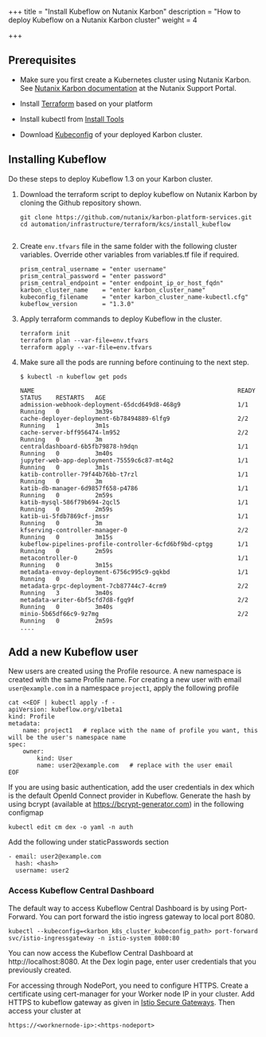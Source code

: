 +++
title = "Install Kubeflow on Nutanix Karbon"
description = "How to deploy Kubeflow on a Nutanix Karbon cluster"
weight = 4
                    
+++

## Prerequisites


* Make sure you first create a Kubernetes cluster using Nutanix Karbon. See [Nutanix Karbon documentation](https://portal.nutanix.com/page/documents/details?targetId=Karbon-v2_2:kar-karbon-deploy-karbon-t.html) at the Nutanix Support Portal. 

* Install [Terraform](https://www.terraform.io/downloads.html) based on your platform

* Install kubectl from [Install Tools](https://kubernetes.io/docs/tasks/tools/#kubectl)

* Download [Kubeconfig](https://portal.nutanix.com/page/documents/details?targetId=Karbon-v2_2:kar-karbon-download-kubeconfig-t.html) of your deployed Karbon cluster. 


## Installing Kubeflow

Do these steps to deploy Kubeflow 1.3 on your Karbon cluster.

1. Download the terraform script to deploy kubeflow on Nutanix Karbon by cloning the Github repository shown.

   ```
   git clone https://github.com/nutanix/karbon-platform-services.git
   cd automation/infrastructure/terraform/kcs/install_kubeflow
    
   ```

2. Create `env.tfvars` file in the same folder with the following cluster variables. Override other variables from variables.tf file if required.

   ```
   prism_central_username = "enter username"
   prism_central_password = "enter password"
   prism_central_endpoint = "enter endpoint_ip_or_host_fqdn"
   karbon_cluster_name    = "enter karbon_cluster_name"
   kubeconfig_filename    = "enter karbon_cluster_name-kubectl.cfg"
   kubeflow_version       = "1.3.0"
   ```

3. Apply terraform commands to deploy Kubeflow in the cluster.  

   ```
   terraform init
   terraform plan --var-file=env.tfvars
   terraform apply --var-file=env.tfvars
   ```

4. Make sure all the pods are running before continuing to the next step.

   ```
   $ kubectl -n kubeflow get pods

   NAME                                                         READY   STATUS    RESTARTS   AGE
   admission-webhook-deployment-65dcd649d8-468g9                1/1     Running   0          3m39s
   cache-deployer-deployment-6b78494889-6lfg9                   2/2     Running   1          3m1s
   cache-server-bff956474-lm952                                 2/2     Running   0          3m
   centraldashboard-6b5fb79878-h9dqn                            1/1     Running   0          3m40s
   jupyter-web-app-deployment-75559c6c87-mt4q2                  1/1     Running   0          3m1s
   katib-controller-79f44b76bb-t7rzl                            1/1     Running   0          3m
   katib-db-manager-6d9857f658-p4786                            1/1     Running   0          2m59s
   katib-mysql-586f79b694-2qcl5                                 1/1     Running   0          2m59s
   katib-ui-5fdb7869cf-jmssr                                    1/1     Running   0          3m
   kfserving-controller-manager-0                               2/2     Running   0          3m15s
   kubeflow-pipelines-profile-controller-6cfd6bf9bd-cptgg       1/1     Running   0          2m59s
   metacontroller-0                                             1/1     Running   0          3m15s
   metadata-envoy-deployment-6756c995c9-gqkbd                   1/1     Running   0          3m
   metadata-grpc-deployment-7cb87744c7-4crm9                    2/2     Running   3          3m40s
   metadata-writer-6bf5cfd7d8-fgq9f                             2/2     Running   0          3m40s
   minio-5b65df66c9-9z7mg                                       2/2     Running   0          2m59s
   ....

   ```

## Add a new Kubeflow user

New users are created using the Profile resource. A new namespace is created with the same Profile name. For creating a new user with email `user@example.com` in a namespace `project1`, apply the following profile

   ```
   cat <<EOF | kubectl apply -f -
   apiVersion: kubeflow.org/v1beta1
   kind: Profile
   metadata:
       name: project1   # replace with the name of profile you want, this will be the user's namespace name
   spec:
       owner:
           kind: User
           name: user2@example.com   # replace with the user email
   EOF
   ``` 
    
If you are using basic authentication, add the user credentials in dex which is the default OpenId Connect provider in Kubeflow. Generate the hash by using bcrypt (available at https://bcrypt-generator.com) in the following configmap
 
    
   ```
   kubectl edit cm dex -o yaml -n auth
   ```

Add the following  under staticPasswords section
    
   ```
   - email: user2@example.com
     hash: <hash>
     username: user2
   ```


### Access Kubeflow Central Dashboard

The default way to access Kubeflow Central Dashboard is by using Port-Forward. You can port forward the istio ingress gateway to local port 8080.
    
   ```
   kubectl --kubeconfig=<karbon_k8s_cluster_kubeconfig_path> port-forward svc/istio-ingressgateway -n istio-system 8080:80
   ```
    
You can now access the Kubeflow Central Dashboard at http://localhost:8080. At the Dex login page, enter user credentials that you previously created.
    
 
For accessing through NodePort, you need to configure HTTPS. Create a certificate using cert-manager for your Worker node IP in your cluster. Add HTTPS to kubeflow gateway as given in [Istio Secure Gateways](https://istio.io/latest/docs/tasks/traffic-management/ingress/secure-ingress/). Then access your cluster at
   
   ```
   https://<worknernode-ip>:<https-nodeport>
   ```
